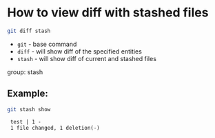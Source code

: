 # How to view diff with stashed files

```bash
git diff stash
```

- `git` - base command
- `diff` - will show diff of the specified entities
- `stash` - will show diff of current and stashed files

group: stash

## Example: 
```bash
git stash show
```
```
 test | 1 -
 1 file changed, 1 deletion(-)
```

